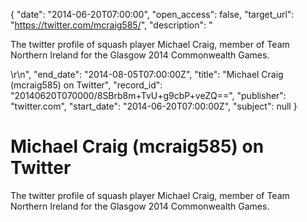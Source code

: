 {
  "date": "2014-06-20T07:00:00", 
  "open_access": false, 
  "target_url": "https://twitter.com/mcraig585/", 
  "description": "<p>The twitter profile of squash player Michael Craig, member of Team Northern Ireland for the Glasgow 2014 Commonwealth Games.</p>\r\n", 
  "end_date": "2014-08-05T07:00:00Z", 
  "title": "Michael Craig (mcraig585) on Twitter", 
  "record_id": "20140620T070000/8SBrb8m+TvU+g9cbP+veZQ==", 
  "publisher": "twitter.com", 
  "start_date": "2014-06-20T07:00:00Z", 
  "subject": null
}

# Michael Craig (mcraig585) on Twitter

<p>The twitter profile of squash player Michael Craig, member of Team Northern Ireland for the Glasgow 2014 Commonwealth Games.</p>
